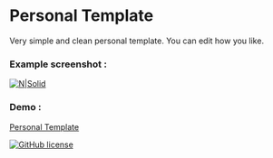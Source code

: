 # Personal Template

Very simple and clean personal template. You can edit how you like. 

### Example screenshot : 

[![N|Solid](https://s22.postimg.org/ksdhzmlnl/Screenshot_from_2016_10_13_09_56_43.png)](http://furkanaydin.xyz)

### Demo :
[Personal Template](https://turkishdeveloper.github.io/Personal-Template/)


[![GitHub license](https://img.shields.io/badge/license-MIT-blue.svg?style=flat-square)](https://raw.githubusercontent.com/birz4man/Personal-Template/master/LICENCE)
